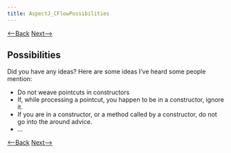 ```yaml
---
title: AspectJ_CFlowPossibilities
---
```

[<--Back]({{_site.pagesurl}}/AspectJ_CFlowFormTheory) [Next-->]({{_site.pagesurl}}/AspectJ_CFlowWhatIsHappening)

## Possibilities
Did you have any ideas? Here are some ideas I’ve heard some people mention:
* Do not weave pointcuts in constructors
* If, while processing a pointcut, you happen to be in a constructor, ignore it.
* If you are in a constructor, or a method called by a constructor, do not go into the around advice.
* ... 

[<--Back]({{_site.pagesurl}}/AspectJ_CFlowFormTheory) [Next-->]({{_site.pagesurl}}/AspectJ_CFlowWhatIsHappening)

